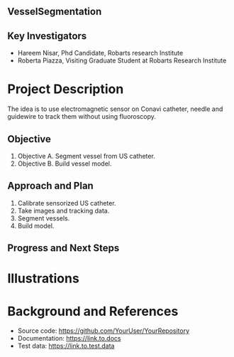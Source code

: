 ## VesselSegmentation

## Key Investigators
- Hareem Nisar, Phd Candidate, Robarts research Institute
- Roberta Piazza, Visiting Graduate Student at Robarts Research Institute 


# Project Description
The idea is to use electromagnetic sensor on Conavi catheter, needle and guidewire to track them without
using fluoroscopy. 


## Objective
1. Objective A. Segment vessel from US catheter. 
1. Objective B. Build vessel model. 

## Approach and Plan

1. Calibrate sensorized US catheter.
2. Take images and tracking data.
3. Segment vessels.
4. Build model.

## Progress and Next Steps

<!--Describe progress and next steps in a few bullet points as you are making progress.-->

# Illustrations

<!--Add pictures and links to videos that demonstrate what has been accomplished.-->

<!--![Description of picture](Example2.jpg)-->

<!--![Some more images](Example2.jpg)-->

# Background and References

<!--Use this space for information that may help people better understand your project, like links to papers, source code, or data.-->

- Source code: https://github.com/YourUser/YourRepository
- Documentation: https://link.to.docs
- Test data: https://link.to.test.data
